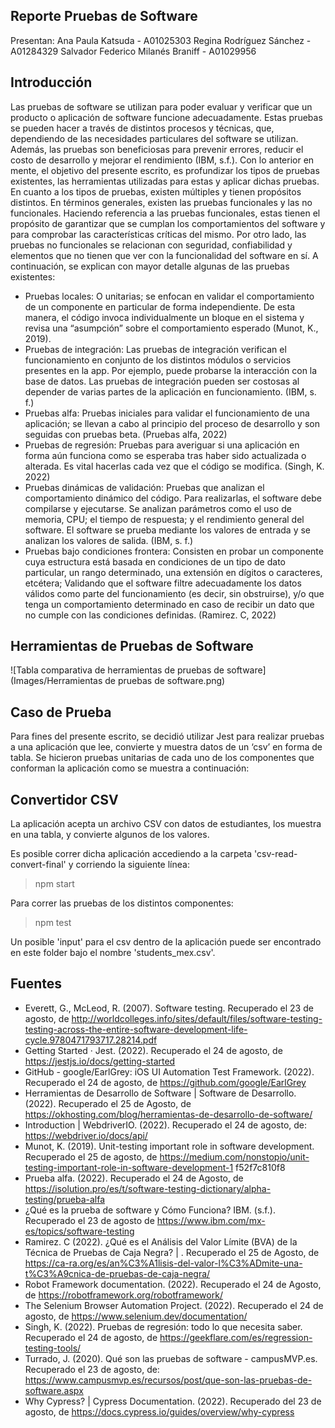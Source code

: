 ## Reporte Pruebas de Software 

Presentan:
Ana Paula Katsuda - A01025303
Regina Rodríguez Sánchez - A01284329
Salvador Federico Milanés Braniff - A01029956

## Introducción
Las pruebas de software se utilizan para poder evaluar y verificar que un producto o aplicación de software funcione adecuadamente. Estas pruebas se pueden hacer a través de distintos procesos y técnicas, que, dependiendo de las necesidades particulares del software se utilizan. Además, las pruebas son beneficiosas para prevenir errores, reducir el costo de desarrollo y mejorar el rendimiento (IBM, s.f.). Con lo anterior en mente, el objetivo del presente escrito, es profundizar los tipos de pruebas existentes, las herramientas utilizadas para estas y aplicar dichas pruebas. 
En cuanto a los tipos de pruebas, existen múltiples y tienen propósitos distintos. En términos generales, existen las pruebas funcionales  y las no funcionales. Haciendo referencia a las pruebas funcionales, estas tienen el propósito de garantizar que se cumplan los comportamientos del software y para comprobar las características críticas del mismo. Por otro lado, las pruebas no funcionales se relacionan con seguridad, confiabilidad y elementos que no tienen que ver con la funcionalidad del software en sí. A continuación, se explican con mayor detalle algunas de las pruebas existentes: 
- Pruebas locales: O unitarias; se enfocan en validar el comportamiento de un componente en particular de forma independiente. De esta manera, el código invoca individualmente un bloque en el sistema y revisa una “asumpción” sobre el comportamiento esperado (Munot, K., 2019).
- Pruebas de integración: Las pruebas de integración verifican el funcionamiento en conjunto de los distintos módulos o servicios presentes en la app. Por ejemplo, puede probarse la interacción con la base de datos. Las pruebas de integración pueden ser costosas al depender de varias partes de la aplicación en funcionamiento. (IBM, s. f.)
- Pruebas alfa: Pruebas iniciales para validar el funcionamiento de una aplicación; se llevan a cabo al principio del proceso de desarrollo y son seguidas con pruebas beta. (Pruebas alfa, 2022)
- Pruebas de regresión: Pruebas para averiguar si una aplicación en forma aún funciona como se esperaba tras haber sido actualizada o alterada. Es vital hacerlas cada vez que el código se modifica. (Singh, K. 2022)
- Pruebas dinámicas de validación: Pruebas que analizan el comportamiento dinámico del código. Para realizarlas, el software debe compilarse y ejecutarse. Se analizan parámetros como el uso de memoria, CPU; el tiempo de respuesta; y el rendimiento general del software.
El software se prueba mediante los valores de entrada y se analizan los valores de salida. (IBM, s. f.)
- Pruebas bajo condiciones frontera: Consisten en probar un componente cuya estructura está basada en condiciones de un tipo de dato particular, un rango determinado, una extensión en dígitos o caracteres, etcétera; Validando que el software filtre adecuadamente los datos válidos como parte del funcionamiento (es decir, sin obstruirse), y/o que tenga un comportamiento determinado en caso de recibir un dato que no cumple con las condiciones definidas.  (Ramirez. C, 2022)

## Herramientas de Pruebas de Software
![Tabla comparativa de herramientas de pruebas de software](Images/Herramientas de pruebas de software.png)

## Caso de Prueba
Para fines del presente escrito, se decidió utilizar Jest para realizar pruebas a una aplicación que lee, convierte y muestra datos de un ‘csv’ en forma de tabla. Se hicieron pruebas unitarias de cada uno de los componentes que conforman la aplicación como se muestra a continuación:

## Convertidor CSV
La aplicación acepta un archivo CSV con datos de estudiantes, los muestra en una tabla, y convierte algunos de los valores. 

Es posible correr dicha aplicación accediendo a la carpeta 'csv-read-convert-final' y corriendo la siguiente línea:  
  > npm start

Para correr las pruebas de los distintos componentes: 
  > npm test

Un posible 'input' para el csv dentro de la aplicación puede ser encontrado en este folder bajo el nombre 'students_mex.csv'.

## Fuentes
- Everett, G., McLeod, R. (2007). Software testing. Recuperado el 23 de agosto, de http://worldcolleges.info/sites/default/files/software-testing-testing-across-the-entire-software-development-life-cycle.9780471793717.28214.pdf
- Getting Started · Jest. (2022).  Recuperado el 24 de agosto, de https://jestjs.io/docs/getting-started
- GitHub - google/EarlGrey: iOS UI Automation Test Framework. (2022). Recuperado el 24 de agosto, de https://github.com/google/EarlGrey
- Herramientas de Desarrollo de Software | Software de Desarrollo. (2022). Recuperado el 25 de Agosto, de https://okhosting.com/blog/herramientas-de-desarrollo-de-software/
- Introduction | WebdriverIO. (2022). Recuperado el 24 de agosto, de: https://webdriver.io/docs/api/  
- Munot, K. (2019). Unit-testing important role in software development. Recuperado el 25 de agosto, de https://medium.com/nonstopio/unit-testing-important-role-in-software-development-1
f52f7c810f8
- Prueba alfa. (2022). Recuperado el 24 de Agosto, de https://isolution.pro/es/t/software-testing-dictionary/alpha-testing/prueba-alfa
- ¿Qué es la prueba de software y Cómo Funciona? IBM. (s.f.). Recuperado el 23 de agosto de  https://www.ibm.com/mx-es/topics/software-testing
- Ramirez. C (2022). ¿Qué es el Análisis del Valor Límite (BVA) de la Técnica de Pruebas de Caja Negra? | . Recuperado el 25 de Agosto, de https://ca-ra.org/es/an%C3%A1lisis-del-valor-l%C3%ADmite-una-t%C3%A9cnica-de-pruebas-de-caja-negra/
- Robot Framework documentation. (2022). Recuperado el 24 de Agosto, de https://robotframework.org/robotframework/
- The Selenium Browser Automation Project. (2022). Recuperado el 24 de agosto, de https://www.selenium.dev/documentation/
- Singh, K. (2022). Pruebas de regresión: todo lo que necesita saber. Recuperado el 24 de agosto, de https://geekflare.com/es/regression-testing-tools/
- Turrado, J. (2020). Qué son las pruebas de software - campusMVP.es. Recuperado el 23 de agosto, de: https://www.campusmvp.es/recursos/post/que-son-las-pruebas-de-software.aspx
- Why Cypress? | Cypress Documentation. (2022). Recuperado del 23 de agosto, de https://docs.cypress.io/guides/overview/why-cypress
